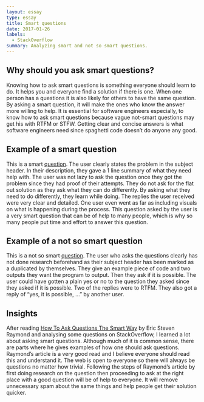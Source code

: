 ```yaml
---
layout: essay
type: essay
title: Smart questions
date: 2017-01-26
labels:
  - StackOverflow
summary: Analyzing smart and not so smart questions.
---
```


## Why should you ask smart questions?

Knowing how to ask smart questions is something everyone should learn to do. It helps you and everyone find a solution if there is one. When one person has a questions it is also likely for others to have the same question. By asking a smart question, it will make the ones who know the answer more willing to help. It is essential for software engineers especially, to know how to ask smart questions because vague not-smart questions may get his with RTFM or STFW. Getting clear and concise answers is what software engineers need since spaghetti code doesn’t do anyone any good.


## Example of a smart question
This is a smart [question](http://stackoverflow.com/questions/2003505/how-to-delete-a-git-branch-both-locally-and-remotely). The user clearly states the problem in the subject header. In their description, they gave a 1 line summary of what they need help with. The user was not lazy to ask the question once they got the problem since they had proof of their attempts. They do not ask for the flat out solution as they ask what they can do differently. By asking what they need to do differently, they learn while doing. The replies the user received were very clear and detailed. One user even went as far as including visuals on what is happening during the process. This question asked by the user is a very smart question that can be of help to many people, which is why so many people put time and effort to answer this question.


## Example of a not so smart question
This is a not so smart [question](http://stackoverflow.com/questions/12395894/how-to-read-txt-file-line-by-line).
The user who asks the questions clearly has not done research beforehand as their subject header has been marked as a duplicated by themselves. They give an example piece of code and two outputs they want the program to output. Then they ask if it is possible. The user could have gotten a plain yes or no to the question they asked since they asked if it is possible. Two of the replies were to RTFM. They also got a reply of “yes, it is possible, ...” by another user.

## Insights
After reading [How To Ask Questions The Smart Way](http://www.catb.org/esr/faqs/smart-questions.html) by Eric Steven Raymond and analysing some questions on StackOverflow, I learned a lot about asking smart questions. Although much of it is common sense, there are parts where he gives examples of how one should ask questions. Raymond’s article is a very good read and I believe everyone should read this and understand it. The web is open to everyone so there will always be questions no matter how trivial. Following the steps of Raymond’s article by first doing research on the question then proceeding to ask at the right place with a good question will be of help to everyone. It will remove unnecessary spam about the same things and help people get their solution quicker.
